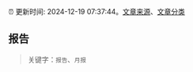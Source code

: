 :alarm_clock: 更新时间: 2024-12-19 07:37:44。[文章来源](/README.md)、[文章分类](/TAGS.md)

## 报告


> 关键字：`报告`、`月报`



